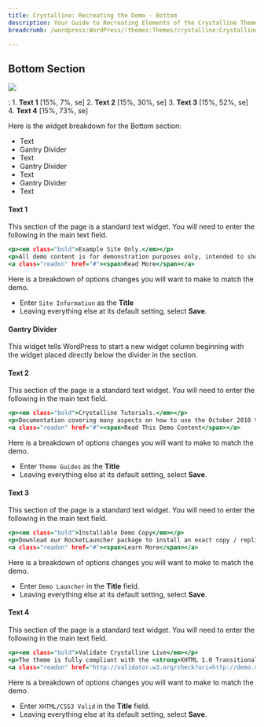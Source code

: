 ```yaml
---
title: Crystalline: Recreating the Demo - Bottom
description: Your Guide to Recreating Elements of the Crystalline Theme for WordPress
breadcrumb: /wordpress:WordPress/!themes:Themes/crystalline:Crystalline

---
```


Bottom Section
-----

![][demo]

:   1. **Text 1** [15%, 7%, se]
    2. **Text 2** [15%, 30%, se]
    3. **Text 3** [15%, 52%, se]
    4. **Text 4** [15%, 73%, se]

Here is the widget breakdown for the Bottom section:

* Text
* Gantry Divider
* Text
* Gantry Divider
* Text
* Gantry Divider
* Text

#### Text 1

This section of the page is a standard text widget. You will need to enter the following in the main text field.

~~~ .html
<p><em class="bold">Example Site Only.</em></p>
<p>All demo content is for demonstration purposes only, intended to show a representative example of a live site.</p>
<a class="readon" href="#"><span>Read More</span></a>                       
~~~

Here is a breakdown of options changes you will want to make to match the demo.

* Enter `Site Information` as the **Title**
* Leaving everything else at its default setting, select **Save**.

#### Gantry Divider

This widget tells WordPress to start a new widget column beginning with the widget placed directly below the divider in the section.

#### Text 2

This section of the page is a standard text widget. You will need to enter the following in the main text field.

~~~ .html
<p><em class="bold">Crystalline Tutorials.</em></p>
<p>Documentation covering many aspects on how to use the October 2010 theme from installation to logo editing instructions.</p>
<a class="readon" href="#"><span>Read This Demo Content</span></a>
~~~

Here is a breakdown of options changes you will want to make to match the demo.

* Enter `Theme Guides` as the **Title**
* Leaving everything else at its default setting, select **Save**.

#### Text 3

This section of the page is a standard text widget. You will need to enter the following in the main text field.

~~~ .html
<p><em class="bold">Installable Demo Copy</em></p>
<p>Download our RocketLauncher package to install an exact copy / replica of the Crystalline demo on your own server or domain.</p>
<a class="readon" href="#"><span>Learn More</span></a>
~~~

Here is a breakdown of options changes you will want to make to match the demo.

* Enter `Demo Launcher` in the **Title** field.
* Leaving everything else at its default setting, select **Save**.

#### Text 4

This section of the page is a standard text widget. You will need to enter the following in the main text field.

~~~ .html
<p><em class="bold">Validate Crystalline Live</em></p>
<p>The theme is fully compliant with the <strong>XHTML 1.0 Transitional</strong> and <a href="http://jigsaw.w3.org/css-validator/validator?uri=http%3A%2F%2Fdemo.rockettheme.com%2Fwordpress%2Fwp_crystalline&amp;profile=css3&amp;usermedium=all&amp;warning=1&amp;lang=en" target="_blank">CSS3 standards</a>, as set by the World Wide Web Consortium.</p>
<a class="readon" href="http://validator.w3.org/check?uri=http://demo.rockettheme.com/live/wordpress/crystalline/"><span>Validate (HTML)</span></a>
~~~

Here is a breakdown of options changes you will want to make to match the demo.

* Enter `XHTML/CSS3 Valid` in the **Title** field.
* Leaving everything else at its default setting, select **Save**.

[demo]: assets/demo_5.jpeg
[rokgallery]: ../../plugins/rokgallery
